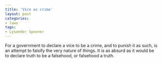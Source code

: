 ```yaml
---
title: 'Vice as crime'
layout: post
categories:
- laws
tags:
- Lysander Spooner
---
```


For a government to declare a vice to be a crime, and to punish it as such, is an attempt to falsify the very nature of things. It is as absurd as it would be to declare truth to be a falsehood, or falsehood a truth.